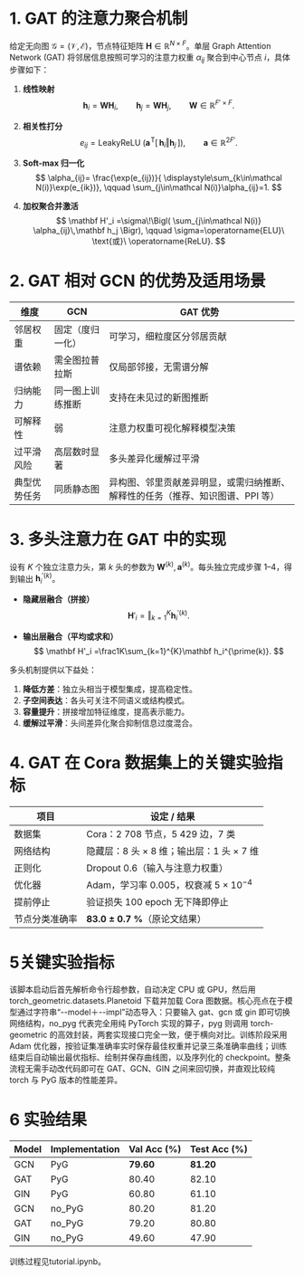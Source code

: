 # 1. GAT 的注意力聚合机制

给定无向图 $\mathcal G=(\mathcal V,\mathcal E)$，节点特征矩阵 $\mathbf H\in\mathbb R^{N\times F}$。单层 Graph Attention Network (GAT) 将邻居信息按照可学习的注意力权重 $\alpha_{ij}$ 聚合到中心节点 $i$，具体步骤如下：

1. **线性映射**  
   $$
   \mathbf h_i=\mathbf W\mathbf H_i,\qquad
   \mathbf h_j=\mathbf W\mathbf H_j,\qquad
   \mathbf W\in\mathbb R^{F'\times F}.
   $$  

2. **相关性打分**  
   $$
   e_{ij}
   =\operatorname{LeakyReLU}\!\bigl(
       \mathbf a^{\!\mathsf T}
       [\,\mathbf h_i\Vert\mathbf h_j\,]
     \bigr),
   \qquad
   \mathbf a\in\mathbb R^{2F'}.
   $$  

3. **Soft-max 归一化**  
   $$
   \alpha_{ij}=
     \frac{\exp(e_{ij})}{
           \displaystyle\sum_{k\in\mathcal N(i)}\exp(e_{ik})},
   \qquad
   \sum_{j\in\mathcal N(i)}\alpha_{ij}=1.
   $$  

4. **加权聚合并激活**  
   $$
   \mathbf H'_i
   =\sigma\!\Bigl(
       \sum_{j\in\mathcal N(i)}
       \alpha_{ij}\,\mathbf h_j
     \Bigr),
   \qquad
   \sigma=\operatorname{ELU}\ \text{或}\ \operatorname{ReLU}.
   $$  


# 2. GAT 相对 GCN 的优势及适用场景

| 维度 | GCN | **GAT 优势** |
|------|-----|--------------|
| 邻居权重 | 固定（度归一化） | 可学习，细粒度区分邻居贡献 |
| 谱依赖 | 需全图拉普拉斯 | 仅局部邻接，无需谱分解 |
| 归纳能力 | 同一图上训练推断 | 支持在未见过的新图推断 |
| 可解释性 | 弱 | 注意力权重可视化解释模型决策 |
| 过平滑风险 | 高层数时显著 | 多头差异化缓解过平滑 |
| 典型优势任务 | 同质静态图 | 异构图、邻里贡献差异明显，或需归纳推断、解释性的任务（推荐、知识图谱、PPI 等） |

# 3. 多头注意力在 GAT 中的实现

设有 $K$ 个独立注意力头，第 $k$ 头的参数为 $\mathbf W^{(k)},\mathbf a^{(k)}$。每头独立完成步骤 1–4，得到输出 $\mathbf h_i^{\prime(k)}$。

* **隐藏层融合（拼接）**  
  $$
  \mathbf H'_i
    =\bigl\Vert_{k=1}^{K}\mathbf h_i^{\prime(k)}.
  $$  

* **输出层融合（平均或求和）**  
  $$
  \mathbf H'_i
    =\frac1K\sum_{k=1}^{K}\mathbf h_i^{\prime(k)}.
  $$  

多头机制提供以下益处：

1. **降低方差**：独立头相当于模型集成，提高稳定性。  
2. **子空间表达**：各头可关注不同语义或结构模式。  
3. **容量提升**：拼接增加特征维度，提高表示能力。  
4. **缓解过平滑**：头间差异化聚合抑制信息过度混合。  

# 4. GAT 在 Cora 数据集上的关键实验指标

| 项目 | 设定 / 结果 |
|------|-------------|
| 数据集 | Cora：2 708 节点，5 429 边，7 类 |
| 网络结构 | 隐藏层：8 头 × 8 维；输出层：1 头 × 7 维 |
| 正则化 | Dropout 0.6（输入与注意力权重） |
| 优化器 | Adam，学习率 0.005，权衰减 $5\times10^{-4}$ |
| 提前停止 | 验证损失 100 epoch 无下降即停止 |
| 节点分类准确率 | **83.0 ± 0.7 %**（原论文结果） |


# 5关键实验指标
该脚本启动后首先解析命令行超参数，自动决定 CPU 或 GPU，然后用 torch_geometric.datasets.Planetoid 下载并加载 Cora 图数据。核心亮点在于模型通过字符串“--model＋--impl”动态导入：只要输入 gat、gcn 或 gin 即可切换网络结构，no_pyg 代表完全用纯 PyTorch 实现的算子，pyg 则调用 torch-geometric 的高效封装，两套实现接口完全一致，便于横向对比。训练阶段采用 Adam 优化器，按验证集准确率实时保存最佳权重并记录三条准确率曲线；训练结束后自动输出最优指标、绘制并保存曲线图，以及序列化的 checkpoint。整条流程无需手动改代码即可在 GAT、GCN、GIN 之间来回切换，并直观比较纯 torch 与 PyG 版本的性能差异。

# 6 实验结果
| Model | Implementation | Val Acc (%) | Test Acc (%) |
| ----- | -------------- | ----------- | ------------ |
| GCN   | PyG            | **79.60**   | **81.20**    |
| GAT   | PyG            | 80.40       | 82.10        |
| GIN   | PyG            | 60.80       | 61.10        |
| GCN   | no\_PyG        | 80.20       | 81.20        |
| GAT   | no\_PyG        | 79.20       | 80.80        |
| GIN   | no\_PyG        | 49.60       | 47.90        |

训练过程见tutorial.ipynb。